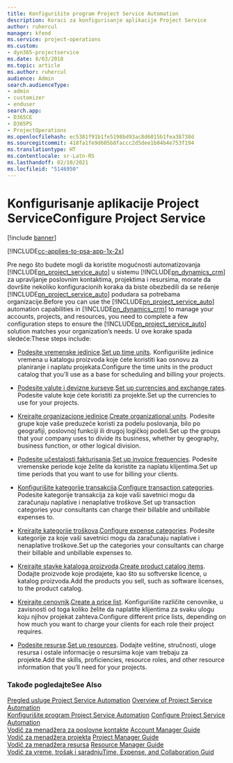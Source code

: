 ```yaml
---
title: Konfigurišite program Project Service Automation
description: Koraci za konfigurisanje aplikacije Project Service
author: ruhercul
manager: kfend
ms.service: project-operations
ms.custom:
- dyn365-projectservice
ms.date: 8/03/2018
ms.topic: article
ms.author: ruhercul
audience: Admin
search.audienceType:
- admin
- customizer
- enduser
search.app:
- D365CE
- D365PS
- ProjectOperations
ms.openlocfilehash: ec5381f91b1fe5198bd93ac8d6015b1fea38738d
ms.sourcegitcommit: 418fa1fe9d605b8faccc2d5dee1b04b4e753f194
ms.translationtype: HT
ms.contentlocale: sr-Latn-RS
ms.lasthandoff: 02/10/2021
ms.locfileid: "5146950"
---
```

# <a name="configure-project-service"></a><span data-ttu-id="6f663-103">Konfigurisanje aplikacije Project Service</span><span class="sxs-lookup"><span data-stu-id="6f663-103">Configure Project Service</span></span>

[!include [banner](../includes/psa-now-project-operations.md)]

[!INCLUDE[cc-applies-to-psa-app-1x-2x](../includes/cc-applies-to-psa-app-1x-2x.md)]

<span data-ttu-id="6f663-104">Pre nego što budete mogli da koristite mogućnosti automatizovanja [!INCLUDE[pn_project_service_auto](../includes/pn-project-service-auto.md)] u sistemu [!INCLUDE[pn_dynamics_crm](../includes/pn-dynamics-crm.md)] za upravljanje poslovnim kontaktima, projektima i resursima, morate da dovršite nekoliko konfiguracionih koraka da biste obezbedili da se rešenje [!INCLUDE[pn_project_service_auto](../includes/pn-project-service-auto.md)] podudara sa potrebama organizacije.</span><span class="sxs-lookup"><span data-stu-id="6f663-104">Before you can use the [!INCLUDE[pn_project_service_auto](../includes/pn-project-service-auto.md)] automation capabilities in [!INCLUDE[pn_dynamics_crm](../includes/pn-dynamics-crm.md)] to manage your accounts, projects, and resources, you need to complete a few configuration steps to ensure the [!INCLUDE[pn_project_service_auto](../includes/pn-project-service-auto.md)] solution matches your organization’s needs.</span></span> <span data-ttu-id="6f663-105">U ove korake spada sledeće:</span><span class="sxs-lookup"><span data-stu-id="6f663-105">These steps include:</span></span>  
  
-   <span data-ttu-id="6f663-106">[Podesite vremenske jedinice](../psa/set-up-time-units.md).</span><span class="sxs-lookup"><span data-stu-id="6f663-106">[Set up time units](../psa/set-up-time-units.md).</span></span> <span data-ttu-id="6f663-107">Konfigurišite jedinice vremena u katalogu proizvoda koje ćete koristiti kao osnovu za planiranje i naplatu projekata.</span><span class="sxs-lookup"><span data-stu-id="6f663-107">Configure the time units in the product catalog that you’ll use as a base for scheduling and billing your projects.</span></span>  
  
-   <span data-ttu-id="6f663-108">[Podesite valute i devizne kurseve](../psa/set-up-currencies-exchange-rates.md).</span><span class="sxs-lookup"><span data-stu-id="6f663-108">[Set up currencies and exchange rates](../psa/set-up-currencies-exchange-rates.md).</span></span> <span data-ttu-id="6f663-109">Podesite valute koje ćete koristiti za projekte.</span><span class="sxs-lookup"><span data-stu-id="6f663-109">Set up the currencies to use for your projects.</span></span>  
  
-   <span data-ttu-id="6f663-110">[Kreirajte organizacione jedinice](../psa/create-organizational-units.md).</span><span class="sxs-lookup"><span data-stu-id="6f663-110">[Create organizational units](../psa/create-organizational-units.md).</span></span> <span data-ttu-id="6f663-111">Podesite grupe koje vaše preduzeće koristi za podelu poslovanja, bilo po geografiji, poslovnoj funkciji ili drugoj logičkoj podeli.</span><span class="sxs-lookup"><span data-stu-id="6f663-111">Set up the groups that your company uses to divide its business, whether by geography, business function, or other logical division.</span></span>  
  
-   <span data-ttu-id="6f663-112">[Podesite učestalosti fakturisanja](../psa/set-up-invoice-frequencies.md).</span><span class="sxs-lookup"><span data-stu-id="6f663-112">[Set up invoice frequencies](../psa/set-up-invoice-frequencies.md).</span></span> <span data-ttu-id="6f663-113">Podesite vremenske periode koje želite da koristite za naplatu klijentima.</span><span class="sxs-lookup"><span data-stu-id="6f663-113">Set up time periods that you want to use for billing your clients.</span></span>  
  
-   <span data-ttu-id="6f663-114">[Konfigurišite kategorije transakcija](../psa/configure-transaction-categories.md).</span><span class="sxs-lookup"><span data-stu-id="6f663-114">[Configure transaction categories](../psa/configure-transaction-categories.md).</span></span> <span data-ttu-id="6f663-115">Podesite kategorije transakcija za koje vaši savetnici mogu da zaračunaju naplative i nenaplative troškove.</span><span class="sxs-lookup"><span data-stu-id="6f663-115">Set up transaction categories your consultants can charge their billable and unbillable expenses to.</span></span>  
  
-   <span data-ttu-id="6f663-116">[Kreirajte kategorije troškova](../psa/configure-expense-categories.md).</span><span class="sxs-lookup"><span data-stu-id="6f663-116">[Configure expense categories](../psa/configure-expense-categories.md).</span></span> <span data-ttu-id="6f663-117">Podesite kategorije za koje vaši savetnici mogu da zaračunaju naplative i nenaplative troškove.</span><span class="sxs-lookup"><span data-stu-id="6f663-117">Set up the categories your consultants can charge their billable and unbillable expenses to.</span></span>  
  
-   <span data-ttu-id="6f663-118">[Kreirajte stavke kataloga proizvoda](../psa/create-product-catalog-items.md).</span><span class="sxs-lookup"><span data-stu-id="6f663-118">[Create product catalog items](../psa/create-product-catalog-items.md).</span></span> <span data-ttu-id="6f663-119">Dodajte proizvode koje prodajete, kao što su softverske licence, u katalog proizvoda.</span><span class="sxs-lookup"><span data-stu-id="6f663-119">Add the products you sell, such as software licenses, to the product catalog.</span></span>  
  
-   <span data-ttu-id="6f663-120">[Kreirajte cenovnik](../psa/create-price-list.md).</span><span class="sxs-lookup"><span data-stu-id="6f663-120">[Create a price list](../psa/create-price-list.md).</span></span> <span data-ttu-id="6f663-121">Konfigurišite različite cenovnike, u zavisnosti od toga koliko želite da naplatite klijentima za svaku ulogu koju njihov projekat zahteva.</span><span class="sxs-lookup"><span data-stu-id="6f663-121">Configure different price lists, depending on how much you want to charge your clients for each role their project requires.</span></span>  
  
-   <span data-ttu-id="6f663-122">[Podesite resurse](../psa/set-up-resources.md).</span><span class="sxs-lookup"><span data-stu-id="6f663-122">[Set up resources](../psa/set-up-resources.md).</span></span> <span data-ttu-id="6f663-123">Dodajte veštine, stručnosti, uloge resursa i ostale informacije o resursima koje vam trebaju za projekte.</span><span class="sxs-lookup"><span data-stu-id="6f663-123">Add the skills, proficiencies, resource roles, and other resource information that you’ll need for your projects.</span></span>  
  
### <a name="see-also"></a><span data-ttu-id="6f663-124">Takođe pogledajte</span><span class="sxs-lookup"><span data-stu-id="6f663-124">See Also</span></span>  
 <span data-ttu-id="6f663-125">[Pregled usluge Project Service Automation](../psa/overview.md) </span><span class="sxs-lookup"><span data-stu-id="6f663-125">[Overview of Project Service Automation](../psa/overview.md) </span></span>  
 <span data-ttu-id="6f663-126">[Konfigurišite program Project Service Automation](../psa/configure.md) </span><span class="sxs-lookup"><span data-stu-id="6f663-126">[Configure Project Service Automation](../psa/configure.md) </span></span>  
 <span data-ttu-id="6f663-127">[Vodič za menadžera za poslovne kontakte](../psa/account-manager-guide.md) </span><span class="sxs-lookup"><span data-stu-id="6f663-127">[Account Manager Guide](../psa/account-manager-guide.md) </span></span>  
 <span data-ttu-id="6f663-128">[Vodič za menadžera projekta](../psa/project-manager-guide.md) </span><span class="sxs-lookup"><span data-stu-id="6f663-128">[Project Manager Guide](../psa/project-manager-guide.md) </span></span>  
 <span data-ttu-id="6f663-129">[Vodič za menadžera resursa](../psa/resource-manager-guide.md) </span><span class="sxs-lookup"><span data-stu-id="6f663-129">[Resource Manager Guide](../psa/resource-manager-guide.md) </span></span>  
 [<span data-ttu-id="6f663-130">Vodič za vreme, trošak i saradnju</span><span class="sxs-lookup"><span data-stu-id="6f663-130">Time, Expense, and Collaboration Guid</span></span>](../psa/time-expense-collaboration-guide.md)
